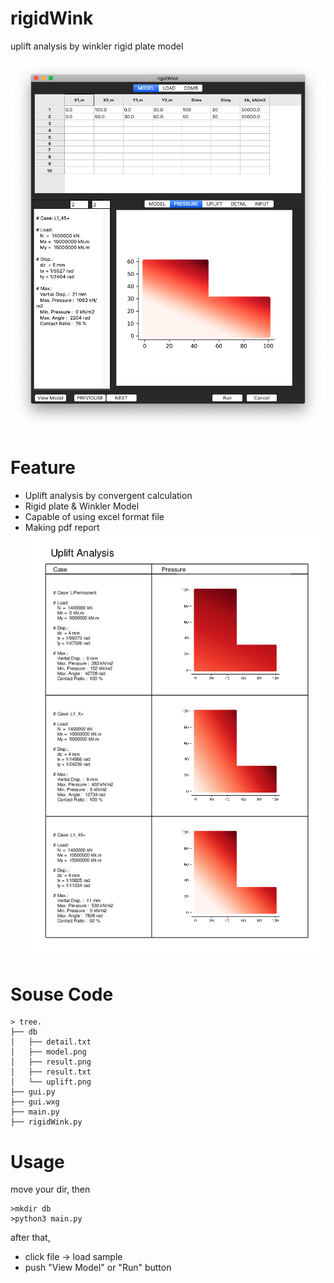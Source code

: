 # rigidWink

uplift analysis by winkler rigid plate model

![Image](./images/rigidWink.png)

# Feature
- Uplift analysis by convergent calculation
- Rigid plate & Winkler Model
- Capable of using excel format file
- Making pdf report
![Image](./images/sample.png)


# Souse Code

``` shell
> tree.
├── db
│   ├── detail.txt
│   ├── model.png
│   ├── result.png
│   ├── result.txt
│   └── uplift.png
├── gui.py
├── gui.wxg
├── main.py
├── rigidWink.py
```
# Usage

move your dir, then

``` shell
>mkdir db
>python3 main.py
```

after that,
- click file -> load sample
- push "View Model" or "Run" button
